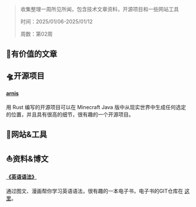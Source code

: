 >收集整理一周所见所闻，包含技术文章资料，开源项目和一些网站工具
>
>时间：2025/01/06-2025/01/12
>
>周数：第02周

## 📜有价值的文章

## 🛸开源项目

#### [arnis](https://github.com/louis-e/arnis)

用 Rust 编写的开源项目可以在 Minecraft Java 版中从现实世界中生成任何选定的位置，并且具有很高的细节，很有趣的一个开源项目。

## 🚀网站&工具

## ⛵资料&博文

#### [《英语语法》](https://hzpt-inet-club.github.io/english-note/guide/grammar.html)

通过图文、漫画帮你学习英语语法，很有趣的一本电子书，电子书的GIT仓库在 [这里](https://github.com/hzpt-inet-club/english-note)。